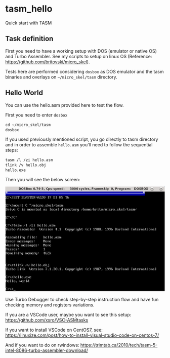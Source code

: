 # tasm_hello
Quick start with TASM

## Task definition
First you need to have a working setup with DOS (emulator or native OS) and Turbo Assembler. See my scripts to setup on linux OS (Reference: https://github.com/britovski/micro_skel).

Tests here are performed considering `dosbox` as DOS emulator and the tasm binaries and overlays on `~/micro_skel/tasm` directory.

## Hello World

You can use the hello.asm provided here to test the flow.

First you need to enter `dosbox`

    cd ~/micro_skel/tasm
    dosbox

If you used previously mentioned script, you go directly to tasm directory and in order to assemble `hello.asm` you'll need to follow the sequential steps:

    tasm /l /zi hello.asm
    tlink /v hello.obj
    hello.exe

Then you will see the below screen:

![img](images/hello.png)

Use Turbo Debugger to check step-by-step instruction flow and have fun checking memory and registers variations.

If you are a VSCode user, maybe you want to see this setup: https://github.com/xsro/VSC-ASMtasks

If you want to install VSCode on CentOS7, see: https://linuxize.com/post/how-to-install-visual-studio-code-on-centos-7/

And if you want to do on rwindows: https://trimtab.ca/2010/tech/tasm-5-intel-8086-turbo-assembler-download/
